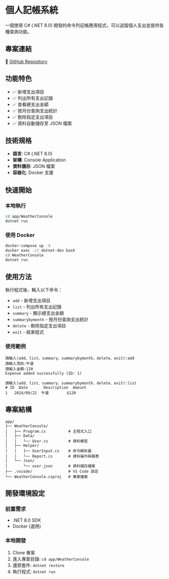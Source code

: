 # 個人記帳系統

一個使用 C# (.NET 8.0) 開發的命令列記帳應用程式，可以追蹤個人支出並提供各種查詢功能。

## 專案連結

🔗 [GitHub Repository](https://github.com/s56724134/Expense_Tracker_CLI)

## 功能特色

- ✅ 新增支出項目
- ✅ 列出所有支出記錄
- ✅ 查看總支出金額
- ✅ 按月份查詢支出統計
- ✅ 刪除指定支出項目
- ✅ 資料自動儲存至 JSON 檔案

## 技術規格

- **語言**: C# (.NET 8.0)
- **架構**: Console Application
- **資料儲存**: JSON 檔案
- **容器化**: Docker 支援

## 快速開始

### 本地執行

```bash
cd app/WeatherConsole
dotnet run
```

### 使用 Docker

```bash
docker-compose up -d
docker exec -it dotnet-dev bash
cd WeatherConsole
dotnet run
```

## 使用方法

執行程式後，輸入以下命令：

- `add` - 新增支出項目
- `list` - 列出所有支出記錄
- `summary` - 顯示總支出金額
- `summarybymonth` - 按月份查詢支出統計
- `delete` - 刪除指定支出項目
- `exit` - 結束程式

### 使用範例

```
請輸入(add、list、summary、summarybymonth、delete、exit):add
請輸入項目:午餐
請輸入金額:120
Expense added successfully (ID: 1)

請輸入(add、list、summary、summarybymonth、delete、exit):list
# ID  Date       Description  Amount
1   2024/09/22  午餐        $120
```

## 專案結構

```
app/
├── WeatherConsole/
│   ├── Program.cs          # 主程式入口
│   ├── Data/
│   │   └── User.cs         # 資料模型
│   ├── Helper/
│   │   ├── UserInput.cs    # 命令解析器
│   │   └── Report.cs       # 資料操作與報表
│   └── Json/
│       └── user.json       # 資料儲存檔案
├── .vscode/                # VS Code 設定
└── WeatherConsole.csproj   # 專案檔案
```

## 開發環境設定

### 前置需求

- .NET 8.0 SDK
- Docker (選用)

### 本地開發

1. Clone 專案
2. 進入專案目錄: `cd app/WeatherConsole`
3. 還原套件: `dotnet restore`
4. 執行程式: `dotnet run`